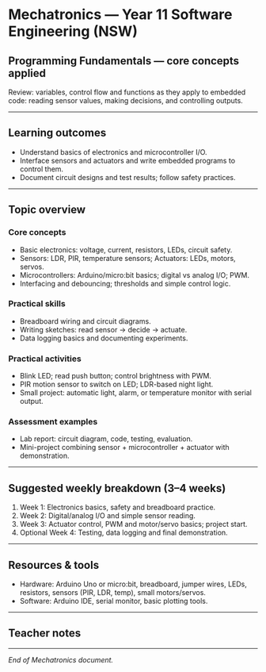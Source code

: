 # Mechatronics — Year 11 Software Engineering (NSW)

## Programming Fundamentals — core concepts applied

Review: variables, control flow and functions as they apply to embedded code: reading sensor values, making decisions, and controlling outputs.

---

## Learning outcomes

* Understand basics of electronics and microcontroller I/O.
* Interface sensors and actuators and write embedded programs to control them.
* Document circuit designs and test results; follow safety practices.

---

## Topic overview

### Core concepts

* Basic electronics: voltage, current, resistors, LEDs, circuit safety.
* Sensors: LDR, PIR, temperature sensors; Actuators: LEDs, motors, servos.
* Microcontrollers: Arduino/micro\:bit basics; digital vs analog I/O; PWM.
* Interfacing and debouncing; thresholds and simple control logic.

### Practical skills

* Breadboard wiring and circuit diagrams.
* Writing sketches: read sensor → decide → actuate.
* Data logging basics and documenting experiments.

### Practical activities

* Blink LED; read push button; control brightness with PWM.
* PIR motion sensor to switch on LED; LDR-based night light.
* Small project: automatic light, alarm, or temperature monitor with serial output.

### Assessment examples

* Lab report: circuit diagram, code, testing, evaluation.
* Mini-project combining sensor + microcontroller + actuator with demonstration.

---

## Suggested weekly breakdown (3–4 weeks)

1. Week 1: Electronics basics, safety and breadboard practice.
2. Week 2: Digital/analog I/O and simple sensor reading.
3. Week 3: Actuator control, PWM and motor/servo basics; project start.
4. Optional Week 4: Testing, data logging and final demonstration.

---

## Resources & tools

* Hardware: Arduino Uno or micro\:bit, breadboard, jumper wires, LEDs, resistors, sensors (PIR, LDR, temp), small motors/servos.
* Software: Arduino IDE, serial monitor, basic plotting tools.

---

## Teacher notes

---

*End of Mechatronics document.*
